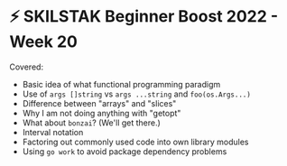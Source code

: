 # ⚡ SKILSTAK Beginner Boost 2022 - Week 20

Covered:

* Basic idea of what functional programming paradigm
* Use of `args []string` vs `args ...string` and `foo(os.Args...)`
* Difference between "arrays" and "slices"
* Why I am not doing anything with "getopt"
* What about `bonzai`? (We'll get there.)
* Interval notation
* Factoring out commonly used code into own library modules
* Using `go work` to avoid package dependency problems

